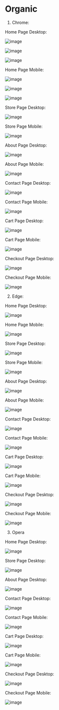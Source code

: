 # Organic


1. Chrome: 

Home Page Desktop:

![image](https://github.com/user-attachments/assets/e5dee18e-aab6-4755-86cd-5b3a81bb9eaa)

![image](https://github.com/user-attachments/assets/ebede2df-bcfc-421a-871d-05eeb6a0070b)

![image](https://github.com/user-attachments/assets/55d90def-86f7-4abf-946e-17300fc8967e)


Home Page Mobile:

![image](https://github.com/user-attachments/assets/136e3f00-076f-4c60-8cc6-0311a5931d36)

![image](https://github.com/user-attachments/assets/dacfac80-6796-4844-b2b1-d049be82652b)

![image](https://github.com/user-attachments/assets/6189146a-a96f-41b3-a56f-0ddcac2d58e1)


Store Page Desktop:

![image](https://github.com/user-attachments/assets/b939d4fa-37e4-4d22-8234-68b84ed7be6b)

Store Page Mobile:

![image](https://github.com/user-attachments/assets/6ccf8330-460a-4dfe-8cce-83a5af5afec3)

About Page Desktop: 

![image](https://github.com/user-attachments/assets/5bef2543-3c9b-4e13-a550-a7e4d9e3048b)

About Page Mobile:

![image](https://github.com/user-attachments/assets/47ea4a5b-8f4d-4fce-bbfc-90c4319b644a)

Contact Page Desktop:

![image](https://github.com/user-attachments/assets/51c06340-9cfc-4d7d-b1aa-113bb547a282)

Contact Page Mobile:

![image](https://github.com/user-attachments/assets/e8354c1e-22b3-494d-91c6-b9ec2bb86395)


Cart Page Desktop:

![image](https://github.com/user-attachments/assets/f5d44e77-b83d-4bc9-9f41-046a3ae56d2e)


Cart Page Mobile:

![image](https://github.com/user-attachments/assets/1c856ffb-5633-43ec-838e-78fb3fa255ee)


Checkout Page Desktop:

![image](https://github.com/user-attachments/assets/93c9a108-a0a7-46f9-abbd-30dd4fe4f493)

Checkout Page Mobile:

![image](https://github.com/user-attachments/assets/4ecff6fc-92ef-4e14-ac96-f0c3326d3bff)


2. Edge:

Home Page Desktop:

![image](https://github.com/user-attachments/assets/3b073353-59a1-427e-9ff7-9fd4da1fbd7d)

Home Page Mobile:

![image](https://github.com/user-attachments/assets/136e3f00-076f-4c60-8cc6-0311a5931d36)

Store Page Desktop:

![image](https://github.com/user-attachments/assets/878660b0-e124-4704-b553-71d4ed180364)


Store Page Mobile:

![image](https://github.com/user-attachments/assets/6ccf8330-460a-4dfe-8cce-83a5af5afec3)

About Page Desktop:

![image](https://github.com/user-attachments/assets/4e2a51b3-4ef6-4f7d-9301-03193cecf573)


About Page Mobile:

![image](https://github.com/user-attachments/assets/47ea4a5b-8f4d-4fce-bbfc-90c4319b644a)

Contact Page Desktop:

![image](https://github.com/user-attachments/assets/16f356da-07e1-4120-88e4-bd07e909a81d)

Contact Page Mobile:

![image](https://github.com/user-attachments/assets/e8354c1e-22b3-494d-91c6-b9ec2bb86395)


Cart Page Desktop:

![image](https://github.com/user-attachments/assets/b0ce6964-949e-442e-9bf2-e7ba946b9b5b)

Cart Page Mobile:

![image](https://github.com/user-attachments/assets/1c856ffb-5633-43ec-838e-78fb3fa255ee)


Checkout Page Desktop:

![image](https://github.com/user-attachments/assets/e078d732-51a0-443d-80ff-ffcfb522136a)

Checkout Page Mobile:

![image](https://github.com/user-attachments/assets/4ecff6fc-92ef-4e14-ac96-f0c3326d3bff)



3. Opera

Home Page Desktop:

![image](https://github.com/user-attachments/assets/469a6db9-0523-44d4-8c37-3461d5a36f26)

Store Page Desktop:

![image](https://github.com/user-attachments/assets/5a4c8a62-8ba3-4ca7-b3cc-d994ec7be76c)

About Page Desktop:

![image](https://github.com/user-attachments/assets/ac284964-29b1-4920-920e-d19207193851)

Contact Page Desktop:

![image](https://github.com/user-attachments/assets/8fcb1e71-2d38-413b-ab67-8ff17ed60ffb)

Contact Page Mobile:

![image](https://github.com/user-attachments/assets/e8354c1e-22b3-494d-91c6-b9ec2bb86395)

Cart Page Desktop:

![image](https://github.com/user-attachments/assets/de4f51f3-00fc-488a-9126-d30b50feda27)

Cart Page Mobile:

![image](https://github.com/user-attachments/assets/1c856ffb-5633-43ec-838e-78fb3fa255ee)

Checkout Page Desktop:

![image](https://github.com/user-attachments/assets/51939c01-c514-433c-b916-05c2bdb9f132)

Checkout Page Mobile:

![image](https://github.com/user-attachments/assets/4ecff6fc-92ef-4e14-ac96-f0c3326d3bff)



   
 

















